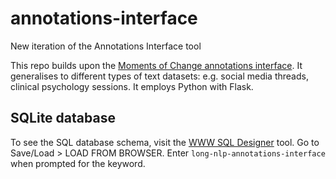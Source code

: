 # annotations-interface

New iteration of the Annotations Interface tool

This repo builds upon the [Moments of Change annotations interface](https://github.com/Maria-Liakata-NLP-Group/MoC-annotation-interface).
It generalises to different types of text datasets: e.g. social media threads, clinical psychology sessions.
It employs Python with Flask.

## SQLite database

To see the SQL database schema, visit the [WWW SQL Designer](https://sql.toad.cz/) tool.
Go to Save/Load > LOAD FROM BROWSER. Enter `long-nlp-annotations-interface` when prompted for the keyword.
